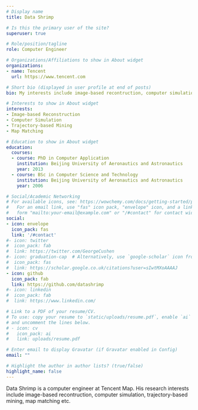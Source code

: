 ```yaml
---
# Display name
title: Data Shrimp

# Is this the primary user of the site?
superuser: true

# Role/position/tagline
role: Computer Engineer

# Organizations/Affiliations to show in About widget
organizations:
- name: Tencent
  url: https://www.tencent.com

# Short bio (displayed in user profile at end of posts)
bio: My interests include image-based recontruction, computer simulation, trajectory-based mining, map matching etc.

# Interests to show in About widget
interests:
- Image-based Reconstruction
- Computer Simulation
- Trajectory-based Mining
- Map Matching

# Education to show in About widget
education:
  courses:
  - course: PhD in Computer Application
    institution: Beijing University of Aeronautics and Astronautics
    year: 2013
  - course: BSc in Computer Science and Technology
    institution: Beijing University of Aeronautics and Astronautics
    year: 2006

# Social/Academic Networking
# For available icons, see: https://wowchemy.com/docs/getting-started/page-builder/#icons
#   For an email link, use "fas" icon pack, "envelope" icon, and a link in the
#   form "mailto:your-email@example.com" or "/#contact" for contact widget.
social:
- icon: envelope
  icon_pack: fas
  link: '/#contact'
#- icon: twitter
#  icon_pack: fab
#  link: https://twitter.com/GeorgeCushen
#- icon: graduation-cap  # Alternatively, use `google-scholar` icon from `ai` icon pack
#  icon_pack: fas
#  link: https://scholar.google.co.uk/citations?user=sIwtMXoAAAAJ
- icon: github
  icon_pack: fab
  link: https://github.com/datashrimp
#- icon: linkedin
#  icon_pack: fab
#  link: https://www.linkedin.com/

# Link to a PDF of your resume/CV.
# To use: copy your resume to `static/uploads/resume.pdf`, enable `ai` icons in `params.toml`, 
# and uncomment the lines below.
# - icon: cv
#   icon_pack: ai
#   link: uploads/resume.pdf

# Enter email to display Gravatar (if Gravatar enabled in Config)
email: ""

# Highlight the author in author lists? (true/false)
highlight_name: false
---
```


Data Shrimp is a computer engineer at Tencent Map. His research interests include image-based recontruction, computer simulation, trajectory-based mining, map matching etc.
